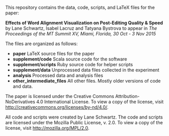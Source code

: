This repository contains the data, code, scripts, and LaTeX files for the paper:

**Effects of Word Alignment Visualization on Post-Editing Quality & Speed**
by Lane Schwartz, Isabel Lacruz and Tatyana Bystrova
to appear in _The Proceedings of the MT Summit XV, Miami, Florida, 30 Oct - 3 Nov 2015_

The files are organized as follows:

* **paper**                     LaTeX source files for the paper
* **supplement/code**           Scala source code for the software
* **supplement/scripts**         Ruby source code for helper scripts
* **supplement/data**            Unprocessed data files collected in the experiment
* **analysis**                  Processed data and analysis files
* **other_intermediate_files**  All other files. Mostly older versions of code and data.


The paper is licensed under the Creative Commons Attribution-NoDerivatives 4.0 International License. To view a copy of the license, visit http://creativecommons.org/licenses/by-nd/4.0/.

All code and scripts were created by Lane Schwartz.
The code and scripts are licensed under the Mozilla Public License, v. 2.0. To view a copy of the license, visit http://mozilla.org/MPL/2.0.
